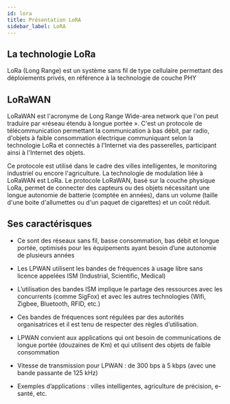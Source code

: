 ```yaml
---
id: lora
title: Présentation LoRA
sidebar_label: LoRA
---
```


## La technologie LoRa
LoRa (Long Range) est un système sans fil de type cellulaire permettant des déploiements
privés, en référence à la technologie de couche PHY


## LoRaWAN
LoRaWAN est l'acronyme de Long Range Wide-area network que l'on peut traduire par «réseau étendu à longue portée ».
C'est un protocole de télécommunication permettant la communication à bas débit, par radio, d'objets à faible consommation électrique communiquant selon la technologie LoRa et connectés à l'Internet via des passerelles, participant ainsi à l'Internet des objets. 

Ce protocole est utilisé dans le cadre des villes intelligentes, le monitoring industriel ou encore l'agriculture.
La technologie de modulation liée à LoRaWAN est LoRa. Le protocole LoRaWAN, basé sur la couche physique LoRa, permet de connecter des capteurs ou des objets nécessitant une longue autonomie de batterie (comptée en années), dans un volume (taille d'une boite d'allumettes ou d'un paquet de cigarettes) et un coût réduit.


## Ses caractérisques
- Ce sont des réseaux sans fil, basse consommation, bas débit et longue portée, optimisés pour les équipements ayant besoin d’une autonomie de plusieurs années

- Les LPWAN utilisent les bandes de fréquences à usage libre sans licence appelées ISM (Industrial, Scientific, Medical)

- L’utilisation des bandes ISM implique le partage des ressources avec les concurrents (comme SigFox) et avec les autres technologies (Wifi, Zigbee, Bluetooth, RFID, etc.)

- Ces bandes de fréquences sont régulées par des autorités organisatrices et il est tenu de respecter des règles d’utilisation.

- LPWAN convient aux applications qui ont besoin de communications de longue portée (douzaines de Km) et qui utilisent des objets de faible consommation

- Vitesse de transmission pour LPWAN : de 300 bps à 5 kbps (avec une bande passante de 125 kHz)

- Exemples d’applications : villes intelligentes, agriculture de précision, e-santé, etc.


